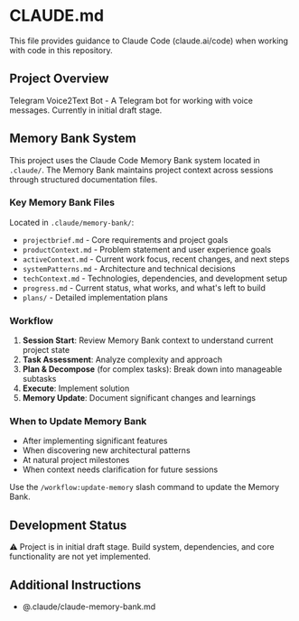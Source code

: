 # CLAUDE.md

This file provides guidance to Claude Code (claude.ai/code) when working with code in this repository.

## Project Overview

Telegram Voice2Text Bot - A Telegram bot for working with voice messages. Currently in initial draft stage.

## Memory Bank System

This project uses the Claude Code Memory Bank system located in `.claude/`. The Memory Bank maintains project context across sessions through structured documentation files.

### Key Memory Bank Files

Located in `.claude/memory-bank/`:

- `projectbrief.md` - Core requirements and project goals
- `productContext.md` - Problem statement and user experience goals
- `activeContext.md` - Current work focus, recent changes, and next steps
- `systemPatterns.md` - Architecture and technical decisions
- `techContext.md` - Technologies, dependencies, and development setup
- `progress.md` - Current status, what works, and what's left to build
- `plans/` - Detailed implementation plans

### Workflow

1. **Session Start**: Review Memory Bank context to understand current project state
2. **Task Assessment**: Analyze complexity and approach
3. **Plan & Decompose** (for complex tasks): Break down into manageable subtasks
4. **Execute**: Implement solution
5. **Memory Update**: Document significant changes and learnings

### When to Update Memory Bank

- After implementing significant features
- When discovering new architectural patterns
- At natural project milestones
- When context needs clarification for future sessions

Use the `/workflow:update-memory` slash command to update the Memory Bank.

## Development Status

⚠️ Project is in initial draft stage. Build system, dependencies, and core functionality are not yet implemented.

## Additional Instructions
- @.claude/claude-memory-bank.md